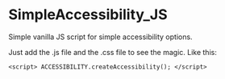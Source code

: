 # SimpleAccessibility_JS
Simple vanilla JS script for simple accessibility options.

Just add the .js file and the .css file to see the magic. Like this:

`<script>
  ACCESSIBILITY.createAccessibility();
</script>`
